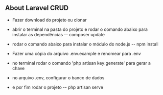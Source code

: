 ## About Laravel CRUD

- Fazer download do projeto ou clonar

- abrir o terminal na pasta do projeto e rodar o comando abaixo para instalar as dependências
	-- composer update

- rodar o comando abaixo para instalar o módulo do node.js
	-- npm install

- Fazer uma cópia do arquivo .env.example e renomear para .env

- no terminal rodar o comando 'php artisan key:generate' para gerar a chave

- no arquivo .env, configurar o banco de dados

- e por fim rodar o projeto
	-- php artisan serve



